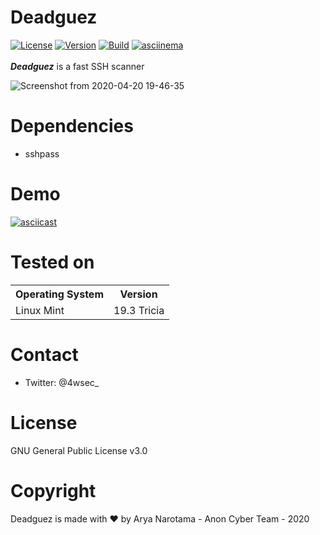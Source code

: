 # Deadguez
[![License](https://img.shields.io/badge/License-GPL-red.svg)](https://github.com/aryanrtm/KawaiiDeauther/blob/master/LICENSE)  [![Version](https://img.shields.io/badge/Release-1.2-blue.svg?maxAge=259200)]()  [![Build](https://img.shields.io/badge/Supported_OS-Linux-green.svg)]()  [![asciinema](https://img.shields.io/badge/asciinema-Demo-red.svg)](https://asciinema.org/a/322011)
<br/>
<br/>
***Deadguez*** is a fast SSH scanner

![Screenshot from 2020-04-20 19-46-35](https://user-images.githubusercontent.com/32659320/79754004-064c5480-8341-11ea-9098-eca4cdeceada.png)


Dependencies
=

- sshpass


Demo
=
[![asciicast](https://asciinema.org/a/322011.png)](https://asciinema.org/a/322011?autoplay=1&loop=1)


Tested on
=

<table>
    <tr>
        <th>Operating System</th>
        <th> Version </th>
    </tr>
    <tr>
        <td>Linux Mint</td>
        <td> 19.3 Tricia </td>
    </tr>
</table>


Contact
=
- Twitter: @4wsec_


License
=
GNU General Public License v3.0


Copyright
=
Deadguez is made with ❤️ by Arya Narotama - Anon Cyber Team - 2020

